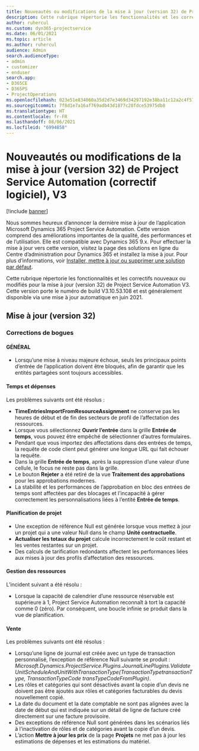 ```yaml
---
title: Nouveautés ou modifications de la mise à jour (version 32) de Project Service Automation (correctif logiciel), V3
description: Cette rubrique répertorie les fonctionnalités et les correctifs disponibles pour la mise à jour (version 32) de Project Service Automation, V3.
author: ruhercul
ms.custom: dyn365-projectservice
ms.date: 06/01/2021
ms.topic: article
ms.author: ruhercul
audience: Admin
search.audienceType:
- admin
- customizer
- enduser
search.app:
- D365CE
- D365PS
- ProjectOperations
ms.openlocfilehash: 023e51e834060a35d2d7e3469d34297192e38ba11c12a2c4f57424213aba44ba
ms.sourcegitcommit: 7f8d1e7a16af769adb43d1877c28fdce53975db8
ms.translationtype: HT
ms.contentlocale: fr-FR
ms.lasthandoff: 08/06/2021
ms.locfileid: "6994858"
---
```

# <a name="whats-new-or-changed-in-project-service-automation-update-release-32-v3"></a>Nouveautés ou modifications de la mise à jour (version 32) de Project Service Automation (correctif logiciel), V3

[!include [banner](../includes/psa-now-project-operations.md)]

Nous sommes heureux d’annoncer la dernière mise à jour de l’application Microsoft Dynamics 365 Project Service Automation. Cette version comprend des améliorations importantes de la qualité, des performances et de l’utilisation. Elle est compatible avec Dynamics 365 9.x. Pour effectuer la mise à jour vers cette version, visitez la page des solutions en ligne du Centre d’administration pour Dynamics 365 et installez la mise à jour. Pour plus d’informations, voir [Installer, mettre à jour ou supprimer une solution par défaut](/power-platform/admin/install-remove-preferred-solution).

Cette rubrique répertorie les fonctionnalités et les correctifs nouveaux ou modifiés pour la mise à jour (version 32) de Project Service Automation V3. Cette version porte le numéro de build V3.10.53.108 et est généralement disponible via une mise à jour automatique en juin 2021.

## <a name="update-release-32"></a>Mise à jour (version 32)

### <a name="bug-fixes"></a>Corrections de bogues

#### <a name="general"></a>GÉNÉRAL

- Lorsqu’une mise à niveau majeure échoue, seuls les principaux points d’entrée de l’application doivent être bloqués, afin de garantir que les entités partagées sont toujours accessibles.

#### <a name="time-and-expense"></a>Temps et dépenses

Les problèmes suivants ont été résolus :

- **TimeEntriesImportFromResourceAssignment** ne conserve pas les heures de début et de fin des secteurs de profil de l’affectation des ressources.
- Lorsque vous sélectionnez **Ouvrir l’entrée** dans la grille **Entrée de temps**, vous pouvez être empêché de sélectionner d’autres formulaires.
- Pendant que vous importez des affectations dans des entrées de temps, la requête de code client peut générer une longue URL qui fait échouer la requête.
- Dans la grille **Entrée de temps**, après la suppression d’une valeur d’une cellule, le focus ne reste pas dans la grille.
- Le bouton **Rejeter** a été retiré de la vue **Traitement des approbations** pour les approbations modernes.
- La stabilité et les performances de l’approbation en bloc des entrées de temps sont affectées par des blocages et l’incapacité à gérer correctement les personnalisations liées à l’entité **Entrée de temps**.

#### <a name="project-planning"></a>Planification de projet

- Une exception de référence Null est générée lorsque vous mettez à jour un projet qui a une valeur Null dans le champ **Unité contractuelle**.
- **Actualiser les totaux du projet** calcule incorrectement le coût restant et les ventes restantes sur un projet.
- Des calculs de tarification redondants affectent les performances liées aux mises à jour des profils d’affectation des ressources.

#### <a name="resource-management"></a>Gestion des ressources

L’incident suivant a été résolu :

- Lorsque la capacité de calendrier d’une ressource réservable est supérieure à 1, Project Service Automation reconnaît à tort la capacité comme 0 (zéro). Par conséquent, une boucle infinie se produit dans la vue de planification.

#### <a name="sales"></a>Vente

Les problèmes suivants ont été résolus :

- Lorsqu’une ligne de journal est créée avec un type de transaction personnalisé, l’exception de référence Null suivante se produit : *Microsoft.Dynamics.ProjectService.Plugins.JournalLinePlugins.ValidateUnitScheduleAndUnitWithTransactionType(TransactionTypetransactionType, TransactionTypeCode transTypeCodeFromPlugin)*.
- Les rôles et catégories qui sont désactivés avant la copie d’un devis ne doivent pas être ajoutés aux rôles et catégories facturables du devis nouvellement copié.
- La date du document et la date comptable ne sont pas alignées avec la date de début qui est indiquée sur un détail de ligne de facture créé directement sur une facture provisoire.
- Des exceptions de référence Null sont générées dans les scénarios liés à l’inactivation de rôles et de catégories avant la copie d’un devis.
- L’action **Mettre à jour les prix** de la page **Projets** ne met pas à jour les estimations de dépenses et les estimations du matériel.

